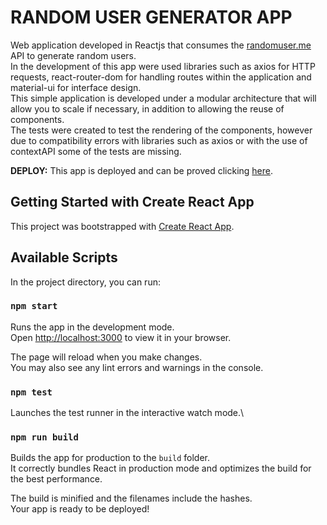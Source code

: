 # RANDOM USER GENERATOR APP

Web application developed in Reactjs that consumes the [randomuser.me](https://randomuser.me/) API to generate random users.\
In the development of this app were used libraries such as axios for HTTP requests, react-router-dom for handling routes within the application and material-ui for interface design.\
This simple application is developed under a modular architecture that will allow you to scale if necessary, in addition to allowing the reuse of components.\
The tests were created to test the rendering of the components, however due to compatibility errors with libraries such as axios or with the use of contextAPI some of the tests are missing.

**DEPLOY:** This app is deployed and can be proved clicking [here](https://espinosadvlpr.github.io/random-user-generator).

## Getting Started with Create React App

This project was bootstrapped with [Create React App](https://github.com/facebook/create-react-app).

## Available Scripts

In the project directory, you can run:

### `npm start`

Runs the app in the development mode.\
Open [http://localhost:3000](http://localhost:3000) to view it in your browser.

The page will reload when you make changes.\
You may also see any lint errors and warnings in the console.

### `npm test`

Launches the test runner in the interactive watch mode.\

### `npm run build`

Builds the app for production to the `build` folder.\
It correctly bundles React in production mode and optimizes the build for the best performance.

The build is minified and the filenames include the hashes.\
Your app is ready to be deployed!
